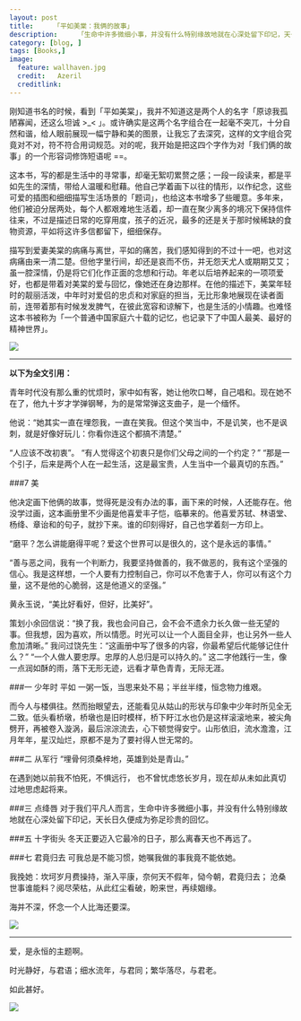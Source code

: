 ```yaml
---
layout: post  
title:     「平如美棠：我俩的故事」
description:     「生命中许多微细小事，并没有什么特别缘故地就在心深处留下印记，天长日久便成为弥足珍贵的回忆」
category: [blog, ]  
tags: [Books,]  
image:
  feature: wallhaven.jpg
  credit:   Azeril
  creditlink:   
---
```


刚知道书名的时候，看到「平如美棠」，我并不知道这是两个人的名字「原谅我孤陋寡闻，还这么坦诚 >_< 」。或许确实是这两个名字组合在一起毫不突兀，十分自然和谐，给人眼前展现一幅宁静和美的图景，让我忘了去深究，这样的文字组合究竟对不对，符不符合用词规范。对的呢，我开始是把这四个字作为对「我们俩的故事」的一个形容词修饰短语呢 ==。

这本书，写的都是生活中的寻常事，却毫无絮叨累赘之感；一段一段读来，都是平如先生的深情，带给人温暖和慰藉。他自己学着画下以往的情形，以作纪念，这些可爱的插图和细细描写生活场景的「题词」，也给这本书增多了些暖意。多年来，他们被迫分居两处，每个人都艰难地生活着，却一直在聚少离多的境况下保持信件往来，不过是描述日常的吃穿用度，孩子的近况，最多的还是关于那时候稀缺的食物资源，平如将这许多信都留下，细细保存。

描写到爱妻美棠的病痛与离世，平如的痛苦，我们感知得到的不过十一吧，也对这病痛由来一清二楚。但他字里行间，却还是哀而不伤，并无怨天尤人或期期艾艾；虽一腔深情，仍是将它们化作正面的念想和行动。年老以后培养起来的一项项爱好，也都是带着对美棠的爱与回忆，像她还在身边那样。在他的描述下，美棠年轻时的靓丽活泼，中年时对爱侣的忠贞和对家庭的担当，无比形象地展现在读者面前，连带着那有时候发发脾气，在彼此宽容和谅解下，也是生活的小情趣。也难怪这本书被称为「一个普通中国家庭六十载的记忆，也记录下了中国人最美、最好的精神世界」。

![](http://7xp8y1.com1.z0.glb.clouddn.com/WeChat_1453161586.jpeg)

***

**以下为全文引用：**

青年时代没有那么重的忧烦时，家中如有客，她让他吹口琴，自己唱和。现在她不在了，他九十岁才学弹钢琴，为的是常常弹这支曲子，是一个缅怀。

他说：“她其实一直在埋怨我，一直在笑我。但这个笑当中，不是讥笑，也不是讽刺，就是好像好玩儿：你看你连这个都搞不清楚。”

“人应该不改初衷”。 “有人觉得这个初衷只是你们父母之间的一个约定？” “那是一个引子，后来是两个人在一起生活，这是最宝贵，人生当中一个最真切的东西。”

###7 美

他决定画下他俩的故事，觉得死是没有办法的事，画下来的时候，人还能存在。他没学过画，这本画册里不少画是他喜爱丰子恺，临摹来的。他喜爱苏轼、林语堂、杨绛、章诒和的句子，就抄下来。谁的印刻得好，自己也学着刻一方印上。

“磨平？怎么讲能磨得平呢？爱这个世界可以是很久的，这个是永远的事情。” 

“善与恶之间，我有一个判断力，我要坚持做善的，我不做恶的，我有这个坚强的信心。我是这样想，一个人要有力控制自己，你可以不危害于人，你可以有这个力量，这不是他的心脆弱，这是他道义的坚强。”

黄永玉说，“美比好看好，但好，比美好”。

策划小余回信说：“换了我，我也会问自己，会不会不遗余力长久做一些无望的事。但我想，因为喜欢，所以情愿。时光可以让一个人面目全非，也让另外一些人愈加清晰。” 我问过饶先生：“这画册中写了很多的内容，你最希望后代能够记住什么？” “一个人做人要忠厚。忠厚的人总归是可以持久的。” 这二字他践行一生，像一点润如酥的雨，落下无形无迹，远看才草色青青，无际无涯。

###一 少年时 平如
一粥一饭，当思来处不易；半丝半缕，恒念物力维艰。

而今人与楼俱往。然而抬眼望去，还能看见从姑山的形状与印象中少年时所见全无二致。低头看桥墩，桥墩也是旧时模样，桥下盱江水也仍是这样滚滚地来，被尖角劈开，再被卷入漩涡，最后淙淙流去，心下顿觉得安宁。山形依旧，流水澹澹，江月年年，星汉灿烂，原都不是为了要衬得人世无常的。

###二 从军行
“埋骨何须桑梓地，英雄到处是青山。”

在遇到她以前我不怕死，不惧远行， 也不曾忧虑悠长岁月，现在却从未如此真切过地思虑起将来。

###三 点绛唇
对于我们平凡人而言，生命中许多微细小事，并没有什么特别缘故地就在心深处留下印记，天长日久便成为弥足珍贵的回忆。

###五 十字街头
冬天正要迈入它最冷的日子，那么离春天也不再远了。

###七 君竟归去
可我总是不能习惯，她嘱我做的事我竟不能依她。

我挽她：坎坷岁月费操持，渐入平康，奈何天不假年，恸今朝，君竟归去； 沧桑世事谁能料？阅尽荣枯，从此红尘看破，盼来世，再续姻缘。

海并不深，怀念一个人比海还要深。

![](http://7xp8y1.com1.z0.glb.clouddn.com/WeChat_1453161585.jpeg)

***

爱，是永恒的主题啊。

时光静好，与君语；细水流年，与君同；繁华落尽，与君老。

如此甚好。

![](http://7xp8y1.com1.z0.glb.clouddn.com/pkrumwth.jpg)